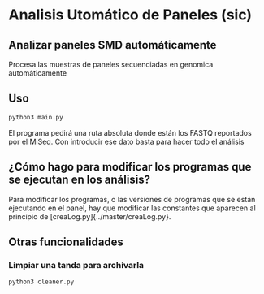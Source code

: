 # Analisis Utom&aacute;tico de Paneles (sic)
## Analizar paneles SMD autom&aacute;ticamente

Procesa las muestras de paneles secuenciadas en genomica autom&aacute;ticamente

## Uso

```bash
python3 main.py
```
El programa pedir&aacute; una ruta absoluta donde est&aacute;n los FASTQ reportados por el MiSeq. Con introducir ese dato basta para hacer todo el an&aacute;lisis

## &iquest;C&oacute;mo hago para modificar los programas que se ejecutan en los an&aacute;lisis?

Para modificar los programas, o las versiones de programas que se est&aacute;n ejecutando en el panel, hay que modificar las constantes que aparecen al principio de [creaLog.py]{../master/creaLog.py}.

## Otras funcionalidades
### Limpiar una tanda para archivarla

```bash
python3 cleaner.py
```
